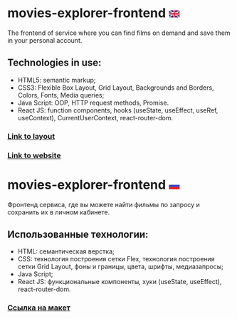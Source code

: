 # movies-explorer-frontend ![english](./src/images/english.png?raw=true?raw=true)
The frontend of service where you can find films on demand and save them in your personal account.

## Technologies in use:
- HTML5: semantic markup;
- CSS3: Flexible Box Layout, Grid Layout, Backgrounds and Borders,  Colors, Fonts, Media queries;
- Java Script: OOP, HTTP request methods, Promise.
- React JS: function components, hooks (useState, useEffect, useRef, useContext), CurrentUserContext, react-router-dom.

### [Link to layout](https://drive.google.com/file/d/19YOITyV6S6LVo4Jvli5gEfKOJSlZzD_C/view?usp=sharing)
### [Link to website](https://movieexplorer.nomoredomains.sbs/)

# movies-explorer-frontend ![russian](./src/images/russian.png?raw=true?raw=true)
Фронтенд сервиса, где вы можете найти фильмы по запросу и сохранить их в личном кабинете.

## Использованные технологии:
- HTML: семантическая верстка;
- CSS: технология построения сетки Flex, технология построения сетки Grid Layout, фоны и границы, цвета, шрифты, медиазапросы;
- Java Script;
- React JS: функциональные компоненты, хуки (useState, useEffect), react-router-dom.

### [Ссылка на макет](https://drive.google.com/file/d/19YOITyV6S6LVo4Jvli5gEfKOJSlZzD_C/view?usp=sharing)
